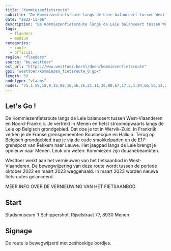 ```yaml
---
title: "Kommiezenfietsroute"
subtitle: "De Kommiezenfietsroute langs de Leie balanceert tussen West-Vlaanderen en Noord-Frankrijk"
date: "2022-11-06"
description: "De Kommiezenfietsroute langs de Leie balanceert tussen West-Vlaanderen en Noord-Frankrijk" 
tags:
  - flanders
  - medium
categories: 
  - route
  - official
region: "flanders"
source: "be.westtoer"
ext_url: "https://www.westtoer.be/nl/doen/kommiezenfietsroute"
gpx: "westtoer/kommiezen_fietsroute_0.gpx"
length: 50
nodetype: "vlaams"
nodes: "75,1,59,18,9,15,99,16,56,26,21,11,30,90,67,17,3,1,94,66,56,12,25,17,13,15,71,59,29,24,26,35,28,88,27,73,53,83,93,10,18,48,16,11,90,94,4,70,66,76,49,41,81,84,36,29,99,78,28,27,22,42,20,54,53,17,55,86,80,19,68,61,92,59,1,75"
---
```


## Let's Go !

De Kommiezenfietsroute langs de Leie balanceert tussen West-Vlaanderen en Noord-Frankrijk. Je vertrekt in Menen en fietst stroomopwaarts langs de Leie op Belgisch grondgebied. Dat doe je tot in Wervik-Zuid. In Frankrijk verken je de Franse grensgemeenten Bousbecque en Halluin. Terug op Belgisch grondgebied trap je via de oude smokkelpaden en de E17-grenspost van Rekkem naar Lauwe. Het jaagpad langs de Leie brengt je opnieuw naar Menen. Leuk om weten: Kommiezen zijn douanebeambten.

Westtoer werkt aan het vernieuwen van het fietsaanbod in West-Vlaanderen. De bewegwijzering van deze route wordt tussen de periode oktober 2022 en maart 2023 weggehaald. In maart 2023 worden nieuwe fietsroutes gelanceerd.

MEER INFO OVER DE VERNIEUWING VAN HET FIETSAANBOD

## Start 

Stadsmuseum 't Schippershof, Rijselstraat 77, 8930 Menen

## Signage

De route is bewegwijzerd met zeshoekige bordjes.